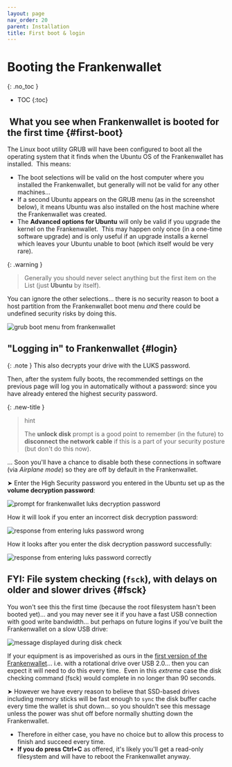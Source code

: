```yaml
---
layout: page
nav_order: 20
parent: Installation
title: First boot & login
---
```

# Booting the Frankenwallet
{: .no_toc }
- TOC
{:toc}

##  What you see when Frankenwallet is booted for the first time {#first-boot}

The Linux boot utility GRUB will have been configured to boot all the operating system that it finds when the Ubuntu OS of the Frankenwallet has installed.  This means:

- The boot selections will be valid on the host computer where you installed the Frankenwallet, but generally will not be valid for any other machines...
- If a second Ubuntu appears on the GRUB menu (as in the screenshot below), it means Ubuntu was also installed on the host machine where the Frankenwallet was created.
- The **Advanced options for Ubuntu** will only be valid if you upgrade the kernel on the Frankenwallet.  This may happen only once (in a one-time software upgrade) and is only useful if an upgrade installs a kernel which leaves your Ubuntu unable to boot (which itself would be very rare).

{: .warning }
> Generally you should never select anything but the first item on the List (just **Ubuntu** by itself). 

You can ignore the other selections… there is no security reason to boot a host partition from the Frankenwallet boot menu _and_ there could be undefined security risks by doing this.

![grub boot menu from frankenwallet](/assets/images/022-grub-menu-on-frankenwallet_cam.jpg)

## "Logging in" to Frankenwallet {#login}

{: .note }
This also decrypts your drive with the LUKS password.

Then, after the system fully boots, the recommended settings on the previous page will log you in automatically without a password: since you have already entered the highest security password.

{: .new-title }
> hint
>
> The **unlock disk** prompt is a good point to remember (in the future) to **disconnect the network cable** if this is a part of your security posture (but don't do this now).

... Soon you'll have a chance to disable both these connections in software (via _Airplane mode_) so they are off by default in the Frankenwallet.

➤ Enter the High Security password you entered in the Ubuntu set up as the **volume decryption password**:

![prompt for frankenwallet luks decryption password](/assets/images/023-decryption-password-prompt_cam.jpg)

How it will look if you enter an incorrect disk decryption password:

![response from entering luks password wrong](/assets/images/024-decryption-password-wrong_cam.jpg)

How it looks after you enter the disk decryption password successfully:

![response from entering luks password correctly](/assets/images/025-decryption-password-correct_cam.jpg)

## FYI: File system checking (`fsck`), with delays on older and slower drives {#fsck}

You won't see this the first time (because the root filesystem hasn't been booted yet)… and you may never see it if you have a fast USB connection with good write bandwidth… but perhaps on future logins if you've built the Frankenwallet on a slow USB drive:

![message displayed during disk check](/assets/images/026-fsck-decrypted-volume_cam.jpg)

If your equipment is as impoverished as ours in the [first version of the Frankenwallet](/intro/name)… i.e. with a rotational drive over USB 2.0… then you can expect it will need to do this every time.  Even in this *extreme* case the disk checking command (fsck) would complete in no longer than 90 seconds.

➤ However we have every reason to believe that SSD-based drives including memory sticks will be fast enough to `sync` the disk buffer cache every time the wallet is shut down... so you shouldn't see this message unless the power was shut off before normally shutting down the Frankenwallet.

- Therefore in either case, you have no choice but to allow this process to finish and succeed every time.
- **If you do press Ctrl+C** as offered, it's likely you'll get a read-only filesystem and will have to reboot the Frankenwallet anyway.
